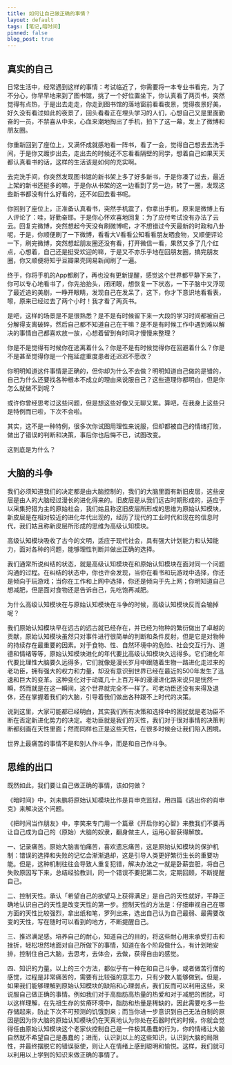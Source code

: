 ```yaml
---
title: 如何让自己做正确的事情？
layout: default
tags: [笔记,暗时间]
pinned: false
blog_post: true
---
```


## 真实的自己

日常生活中，经常遇到这样的事情：考试临近了，你需要将一本专业书看完，为了不分心，你早早地来到了图书馆，挑了一个好位置坐下，你认真看了两页书，突然觉得有点热，于是出去走走，你走到图书馆的落地窗前看看夜景，觉得夜景好美，好久没有看过如此的夜景了，回头看看正在埋头学习的人们，心想自己又是里面勤奋的一员，不禁喜从中来，心血来潮地掏出了手机，拍下了这一幕，发上了微博和朋友圈。

你重新回到了座位上，又满怀成就感地看一阵书，看了一会，觉得自己想去去洗手间，于是你又踱步出去，走出去的时候还不忘看看隔壁的同学，想着自己如果天天都认真看书的话，这样的生活该是如何的充实啊。

去完洗手间，你突然发现图书馆的新书架上多了好多新书，于是你凑了过去，最近上架的新书还挺多的嘛，于是你从书架的这一边看到了另一边，转了一圈，发现这些新书都没有什么好看的，还不如回去看书呢。

你回到了座位上，正准备认真看书，突然手机震了，你拿出手机，原来是微博上有人评论了：哇，好勤奋耶。于是你心怀欢喜地回复：为了应付考试没有办法了云云。回复完微博，突然想起今天没有刷微博呢，才不想错过今天最新的时政和八卦呢，于是，你顺便刷了一下微博，看看大V看看公知看看朋友晒食物，又顺便评论一下，刷完微博，突然想起朋友圈还没有看，打开微信一看，果然又多了几个红点，心想着，自己还是挺受欢迎的嘛，于是又不亦乐乎地在回朋友圈，搞完朋友圈，你又顺便将知乎豆瓣果壳网易新闻刷了一遍。

终于，你将手机的App都刷了，再也没有更新提醒，感觉这个世界都平静下来了，你可以专心地看书了，你先抬抬头，闭闭眼，想恢复一下状态，一下子脑中又浮现了最近追的美剧，一睁开眼睛，发现自己在发呆了，这下，你才下意识地看看表，嚓，原来已经过去了两个小时！我才看了两页书。

是吧，这样的场景是不是很熟悉？是不是有时候留下来一大段的学习时间都被自己分解得支离破碎，然后自己都不知道自己在干嘛？是不是有时候工作中遇到难以解决的事情自己都喜欢放一放，心想着留到有时间才慢慢来整理？

你是不是觉得有时候你在逃离着什么？你是不是有时候觉得你在回避着什么？你是不是甚至觉得你是一个拖延症重度患者还迟迟不愿改？

你明明知道这件事情是正确的，但你却为什么不去做？明明知道自己做的是错的，自己为什么还要找各种根本不成立的理由来说服自己？这些道理你都明白，但是你怎么就做不到呢？

或许你曾经思考过这些问题，但是想这些好像又无聊又累。算吧，在我身上这些只是特例而已啦，下次不会啦。

其实，这不是一种特例，很多次你试图用理性来说服，但却都被自己的情绪打败，做出了错误的判断和决策，事后你也后悔不已，试图改变。

这到底是为什么？

## 大脑的斗争

我们必须知道我们的决定都是由大脑控制的，我们的大脑里面有新旧皮层，这些皮层是由人的大脑经过漫长的进化得来的。旧皮层是从我们远古时期形成的，适应于以采集狩猎为主的原始社会，我们姑且称这旧皮层所形成的思维为原始认知模块，新皮层是在相对较近的进化年代出现的，经历了现代的工业时代和现在的信息时代，我们姑且称新皮层所形成的思维为高级认知模块。

高级认知模块吸收了古今的文明，适应于现代社会，具有强大计划能力和认知能力，面对各种的问题，能够理性判断并做出正确的选择。

我们通常所说纠结的状态，就是高级认知模块在和原始认知模块在面对同一个问题沟通的过程。在纠结的状态中，你也许会发现，当你在看书和玩游戏中选择，你还是倾向于玩游戏；当你在工作和上网中选择，你还是倾向于先上网；你明知道自己想减肥，但是面对食物还是告诉自己，先吃饱再减肥。

为什么高级认知模块在与原始认知模块在斗争的时候，高级认知模块反而会输掉呢？

我们原始认知模块早在远古的远古就已经存在，并已经为物种的繁衍做出了卓越的贡献，原始认知模块虽然只对事件进行很简单的判断和条件反射，但是它是对物种的持续存在最重要的因素。对于食物、性、自然环境中的危险、社会交互行为、道德和情绪等等，原始认知模块进化的年代要比高级认知模块久远得多。它们进化年代要比理性大脑要久远得多，它们就像是漫长岁月中跟随着生物一路进化走过来的老功臣，拥有强大的权力和力量，却没有意识到世界已经在最近的500年发生了迅速和巨大的变革。这种变化对于动辄几十上百万年的漫漫进化路来说只是恍然一瞬，然而就是在这一瞬间，这个世界就完全不一样了。可老功臣还没有来得及退休，还在掌握着我们的大脑，引导着我们做出各种跟不上时代的决策。

说到这里，大家可能都已经明白，其实我们所有决策和选择中的困扰就是老功臣不断在否定新进化势力的决定。老功臣就是我们的天性，我们对于很对事情的决策判断都刻画在天性里面；然而同样也正是这些天性，在很多时候会让我们陷入困境。

世界上最痛苦的事情不是和别人作斗争，而是和自己作斗争。

## 思维的出口

既然如此，我们要让自己做正确的事情，该如何做？

《暗时间》中，刘未鹏将原始认知模块比作是肖申克监狱，用四篇《逃出你的肖申克》来解决这个问题。

《把时间当作朋友》中，李笑来专门用一个篇章《开启你的心智》来教我们不要再让自己成为自己的（原始）大脑的奴隶，翻身做主人，运用心智获得解放。

一、记录痛苦。原始大脑害怕痛苦，喜欢遗忘痛苦，这是原始认知模块的保护机制：错误的选择和失败的记忆会渐渐退却，这是引导人类更好繁衍生长的重要功能。但是，这种机制往往会导致人重复犯错，解决办法之一就是卧薪尝胆，将自己失败原因写下来，总结经验教训，同一个错误不要犯第二次，定期回顾，不断提醒自己。

二、控制天性。承认「希望自己的欲望马上获得满足」是自己的天性就好，平静正确地认识自己的天性是改变天性的第一步。控制天性的方法是：仔细审视自己在哪方面的天性比较强烈，拿出纸和笔，罗列出来，选出自己认为自己最弱、最需要改变的天性，写在随时可以看到的地方，不断提醒自己。

三、推迟满足感。培养自己的耐心，知道自己的目的，将这些耐心用来承受打击和挫折，轻松坦然地面对自己所做下的事情，知道在各个阶段做什么，有计划地安排，控制住自己大脑，去思考，去体会，去做，获得自由的感觉。

四、知识的力量。以上的三个方法，都似乎有一种在和自己斗争，或者做苦行僧的感觉，过程是非常痛苦的，需要有比较强的意志力，只有少数人能够做到。但是，如果我们能够理解到原始认知模块的缺陷和心理弱点，我们反而可以利用这些，来说服自己做正确的事情。例如我们对于高脂肪高热量的热爱和对于减肥的困扰，可以这样理解，在先祖生存的贫瘠环境中，脂肪和热量是稀缺的，因此需要吃多一些存储起来，防止下次不可预测的饥饿到来；而当你进一步意识到自己无法自制的原因是因为你大脑的原始认知模块仍在天真地认为你处在石器时代的时候，你就会觉得任由原始认知模块这个老家伙控制自己是一件极其愚蠢的行为，你的情绪让大脑自然就不希望自己是愚蠢的；进而，认识到以上的这些知识，认识到大脑的局限性，并最终摆脱它的错误驱使，则让人在情绪上感到聪明和愉悦。这样，我们就可以利用以上学到的知识来做正确的事情了。

